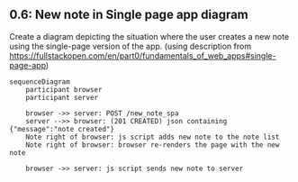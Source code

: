 ## 0.6: New note in Single page app diagram
Create a diagram depicting the situation where the user creates a new note using the single-page version of the app.
(using description from https://fullstackopen.com/en/part0/fundamentals_of_web_apps#single-page-app)

```mermaid
sequenceDiagram
    participant browser
    participant server

    browser ->> server: POST /new_note_spa
    server -->> browser: (201 CREATED) json containing {"message":"note created"}
    Note right of browser: js script adds new note to the note list
    Note right of browser: browser re-renders the page with the new note

    browser ->> server: js script sends new note to server

```